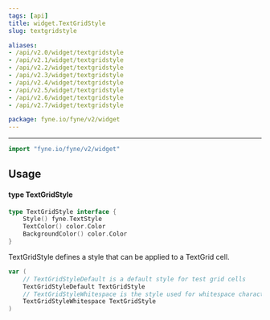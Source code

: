```yaml
---
tags: [api]
title: widget.TextGridStyle
slug: textgridstyle

aliases:
- /api/v2.0/widget/textgridstyle
- /api/v2.1/widget/textgridstyle
- /api/v2.2/widget/textgridstyle
- /api/v2.3/widget/textgridstyle
- /api/v2.4/widget/textgridstyle
- /api/v2.5/widget/textgridstyle
- /api/v2.6/widget/textgridstyle
- /api/v2.7/widget/textgridstyle

package: fyne.io/fyne/v2/widget
---
```



---
```go
import "fyne.io/fyne/v2/widget"
```

## Usage

#### type TextGridStyle

```go
type TextGridStyle interface {
	Style() fyne.TextStyle
	TextColor() color.Color
	BackgroundColor() color.Color
}
```

TextGridStyle defines a style that can be applied to a TextGrid cell.

```go
var (
	// TextGridStyleDefault is a default style for test grid cells
	TextGridStyleDefault TextGridStyle
	// TextGridStyleWhitespace is the style used for whitespace characters, if enabled
	TextGridStyleWhitespace TextGridStyle
)
```
